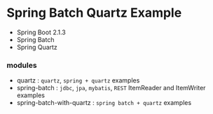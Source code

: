 # Spring Batch Quartz Example 

- Spring Boot 2.1.3
- Spring Batch
- Spring Quartz

### modules
- quartz : `quartz`, `spring + quartz` examples 
- spring-batch : `jdbc`, `jpa`, `mybatis`, `REST` ItemReader and ItemWriter examples
- spring-batch-with-quartz : `spring batch + quartz` examples
